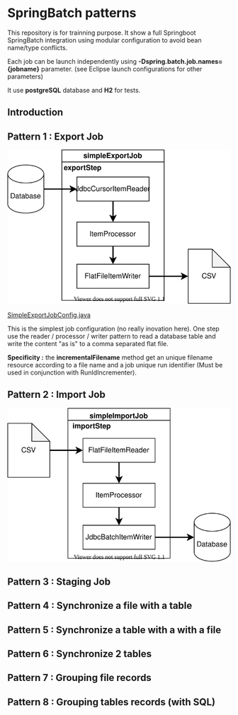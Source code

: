 # SpringBatch patterns

This repository is for trainning purpose. It show a full Springboot SpringBatch integration using modular configuration to avoid bean name/type conflicts.

Each job can be launch independently using **-Dspring.batch.job.names={jobname}** parameter. (see Eclipse launch configurations for other parameters) 

It use **postgreSQL** database and **H2** for tests.

## Introduction

## Pattern 1 : Export Job

![alt text](./images/exportjob.svg "Export Job")

[SimpleExportJobConfig.java](https://github.com/desprez/springbatch-patterns/blob/master/src/main/java/fr/training/springbatch/exportjob/SimpleExportJobConfig.java)

This is the simplest job configuration (no really inovation here). 
One step use the reader / processor / writer pattern to read a database table and write the content "as is" to a comma separated flat file. 

**Specificity :** the **incrementalFilename** method get an unique filename resource according to a file name and a job unique run identifier (Must be used in conjunction with RunIdIncrementer).

## Pattern 2 : Import Job

![alt text](./images/importjob.svg "Import Job")

## Pattern 3 : Staging Job

## Pattern 4 : Synchronize a file with a table

## Pattern 5 : Synchronize a table with a with a file

## Pattern 6 : Synchronize 2 tables

## Pattern 7 : Grouping file records

## Pattern 8 : Grouping tables records (with SQL)
